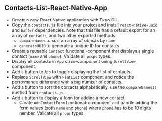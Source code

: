 ## Contacts-List-React-Native-App
* Create a new React Native application with Expo CLI. 
* Copy the `contacts.js` file into your project and install `react-native-uuid` and `buffer` dependencies. Note that this file has a default export for an array of `contacts`, and two other exported methods: 
  * `compareNames` to sort an array of objects by `name`
  * `generateUUID` to generate a unique ID for contacts
* Create a reusable `Contact` functional-component that displays a single contact (`name` and `phone`). Validate all `props` types.
* Display all contacts in `App` class-component using `ScrollView` component.
* Add a button to `App` to toggle displaying the list of contacts.
* Replace `ScrollView` with `FlatList` component and notice the performance difference with a big number of contacts.
* Add a button to sort the contacts alphabetically, use the `compareNames()` method from `contacts.js`.
* Add a button to display a form for adding a new contact:
  * Create `AddContactForm` functional-component and handle adding the form values (both `name` and `phone`) where `phone` has to be 10 digits number. Validate all `props` types.
